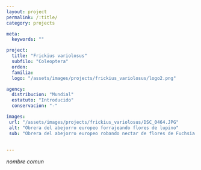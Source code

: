 ```yaml
---
layout: project
permalink: /:title/
category: projects

meta:
  keywords: ""

project:
  title: "Frickius variolosus"
  subfilo: "Coleoptera"
  orden:
  familia:
  logo: "/assets/images/projects/frickius_variolosus/logo2.png"

agency:
  distribucion: "Mundial"
  estatuto: "Introducido"
  conservacion: "-"

images:
 url: "/assets/images/projects/frickius_variolosus/DSC_0464.JPG"
 alt: "Obrera del abejorro europeo forrajeando flores de lupino"
 sub: "Obrera del abejorro europeo robando nectar de flores de Fuchsia magallanica"
  
  
---
```

<p><i>nombre comun </i></p>

